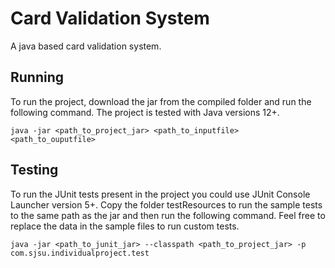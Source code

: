 # Card Validation System
A java based card validation system.

## Running

To run the project, download the jar from the compiled folder and run the following command. The project is tested with Java versions 12+.

```
java -jar <path_to_project_jar> <path_to_inputfile> <path_to_ouputfile>
```

## Testing

To run the JUnit tests present in the project you could use JUnit Console Launcher version 5+. Copy the folder testResources to run the sample tests to the same path as the jar and then run the following command. Feel free to replace the data in the sample files to run custom tests.

```
java -jar <path_to_junit_jar> --classpath <path_to_project_jar> -p com.sjsu.individualproject.test
```
